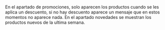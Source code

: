 En el apartado de promociones, solo aparecen los productos cuando se les aplica un descuento, si no hay descuento aparece un mensaje que en estos momentos no aparece nada.
En el apartado novedades se muestran los productos nuevos de la ultima semana.
